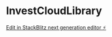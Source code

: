 # InvestCloudLibrary

[Edit in StackBlitz next generation editor ⚡️](https://stackblitz.com/~/github.com/aacister/InvestCloudLibrary)